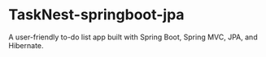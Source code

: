 # TaskNest-springboot-jpa
A user-friendly to-do list app built with Spring Boot, Spring MVC, JPA, and Hibernate.
